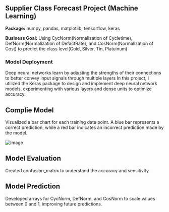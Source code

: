 ## Supplier Class Forecast Project (Machine Learning)

**Package:** numpy, pandas, matplotlib, tensorflow, keras

**Business Goal:** Using CycNorm(Normalization of Cycletime), DefNorm(Normalization of DefactRate), and CosNorm(Normalization of Cost) to predict the class level(Gold, Silver, Tin, Platuinum)

### Model Deployment
Deep neural networks learn by adjusting the strengths of their connections to better convey input signals through multiple layers
In this project, I utilized the Keras package to design and implement deep neural network models, experimenting with various layers and dense units to optimize accuracy.

## Complie Model
Visualized a bar chart for each training data point. A blue bar represents a correct prediction, while a red bar indicates an incorrect prediction made by the model.

![image](https://github.com/user-attachments/assets/6f95c89b-5635-437e-86f8-daafdfbfc948)

## Model Evaluation
Created confusion_matrix to understand the accuracy and sensitivity

## Model Prediction
Developed arrays for CycNorm, DefNorm, and CosNorm to scale values between 0 and 1, improving future predictions.
